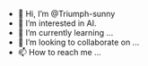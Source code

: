 - 👋 Hi, I’m @Triumph-sunny
- 👀 I’m interested in AI.
- 🌱 I’m currently learning ...
- 💞️ I’m looking to collaborate on ...
- 📫 How to reach me ...

<!---
Triumph-sunny/Triumph-sunny is a ✨ special ✨ repository because its `README.md` (this file) appears on your GitHub profile.
You can click the Preview link to take a look at your changes.
--->
